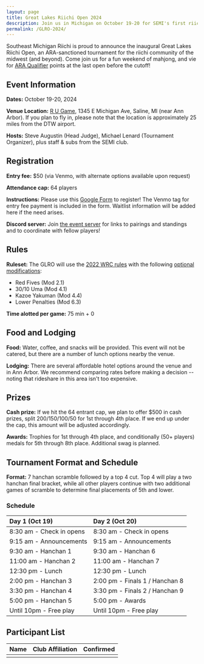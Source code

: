 ```yaml
---
layout: page
title: Great Lakes Riichi Open 2024
description: Join us in Michigan on October 19-20 for SEMI's first riichi open!
permalink: /GLRO-2024/
---
```

Southeast Michigan Riichi is proud to announce the inaugural Great Lakes Riichi Open, an ARA-sanctioned tournament for the riichi community of the midwest (and beyond). 
Come join us for a fun weekend of mahjong, and vie for [ARA Qualifier](https://www.nariichi.org/wrc-2025-qualification) points at the last open before the cutoff!

## Event Information

**Dates:** October 19-20, 2024

**Venue Location:** [R U Game](https://maps.app.goo.gl/pTERNhArqHQgK8qVA), 1345 E Michigan Ave, Saline, MI (near Ann Arbor).
If you plan to fly in, please note that the location is approximately 25 miles from the DTW airport.

**Hosts:** Steve Augustin (Head Judge), Michael Lenard (Tournament Organizer), plus staff & subs from the SEMI club.

## Registration

**Entry fee:** $50 (via Venmo, with alternate options available upon request)

**Attendance cap:** 64 players

**Instructions:** Please use this [Google Form](https://docs.google.com/forms/d/e/1FAIpQLScmWVMIPRPxJ_nwkDykV2LxdWtURoyPB8z5jrZMXdpQtj2zlg/viewform) to register! The Venmo tag for entry fee payment is included in the form. 
Waitlist information will be added here if the need arises.

**Discord server:** Join [the event server](https://discord.gg/p35j7NS2qm) for links to pairings and standings and to coordinate with fellow players!

## Rules

**Ruleset:** The GLRO will use the [2022 WRC rules](https://www.worldriichi.org/s/WRC_Rules_2022_20220708_site.pdf) with the following [optional modifications](https://www.worldriichi.org/s/WRC-Optional-Rules-2022.pdf):
- Red Fives (Mod 2.1)
- 30/10 Uma (Mod 4.1)
- Kazoe Yakuman (Mod 4.4)
- Lower Penalties (Mod 6.3)

**Time alotted per game:** 75 min + 0

## Food and Lodging

**Food:** Water, coffee, and snacks will be provided. This event will not be catered, but there are a number of lunch options nearby the venue.

**Lodging:** There are several affordable hotel options around the venue and in Ann Arbor. We recommend comparing rates before making a decision -- noting that rideshare in this area isn't too expensive.

## Prizes

**Cash prize:** If we hit the 64 entrant cap, we plan to offer $500 in cash prizes, split 200/150/100/50 for 1st through 4th place. If we end up under the cap, this amount will be adjusted accordingly.

**Awards:** Trophies for 1st through 4th place, and conditionally (50+ players) medals for 5th through 8th place. Additional swag is planned.

## Tournament Format and Schedule

**Format:** 7 hanchan scramble followed by a top 4 cut. Top 4 will play a two hanchan final bracket, while all other players continue with two additional games of scramble to determine final placements of 5th and lower.

### Schedule

| Day 1 (Oct 19)                | Day 2 (Oct 20)                |
| :---------------------------- | :---------------------------- |
| 8:30 am - Check in opens      | 8:30 am - Check in opens      |
| 9:15 am - Announcements       | 9:15 am - Announcements       |
| 9:30 am - Hanchan 1           | 9:30 am - Hanchan 6           |
| 11:00 am - Hanchan 2          | 11:00 am - Hanchan 7          |
| 12:30 pm - Lunch              | 12:30 pm - Lunch              |
| 2:00 pm - Hanchan 3           | 2:00 pm - Finals 1 / Hanchan 8|
| 3:30 pm - Hanchan 4           | 3:30 pm - Finals 2 / Hanchan 9|
| 5:00 pm - Hanchan 5           | 5:00 pm - Awards                 |
| Until 10pm - Free play        | Until 10pm - Free play        |

## Participant List

| Name | Club Affiliation | Confirmed |
| ----- | ----- | :-----: |
|||
